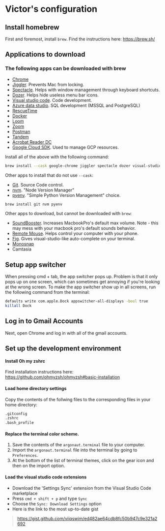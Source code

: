 # Victor's configuration

## Install homebrew

First and foremost, install `brew`. Find the instructions here: https://brew.sh/

## Applications to download

### The following apps can be downloaded with brew

- [Chrome](https://www.google.com/chrome/)
- [Jiggler](https://www.sticksoftware.com/software/Jiggler.html). Prevents Mac from locking.
- [Spectacle](https://www.spectacleapp.com/). Helps with window management through keyboard shortcuts.
- [Dozer](https://github.com/Mortennn/Dozer). Helps hide useless menu bar icons.
- [Visual studio code](https://code.visualstudio.com/download). Code development.
- [Azure data studio](https://docs.microsoft.com/en-us/sql/azure-data-studio/download?view=sql-server-2017). SQL development (MSSQL and PostgreSQL)
- [RescueTime](https://www.rescuetime.com/download_mac)
- [Docker](https://docs.docker.com/docker-for-mac/install/)
- [Loom](https://www.loom.com/download)
- [Zoom](https://zoom.us/download)
- [Postman](https://www.postman.com/downloads/)
- [Tandem](https://tandem.chat/welcome/download)
- [Acrobat Reader DC](https://get.adobe.com/reader/otherversions/)
- [Google Cloud SDK](https://cloud.google.com/sdk/docs/install). Used to manage GCP resources.

Install all of the above with the following command:

```sh
brew install --cask google-chrome jiggler spectacle dozer visual-studio-code azure-data-studio rescuetime docker loom zoom postman tandem adobe-acrobat-reader google-cloud-sdk
```

Other apps to install that do not use `--cask`:

- [Git](https://git-scm.com/). Source Code control.
- [nvm](https://github.com/nvm-sh/nvm). "Node Version Manager"
- [pyenv](https://github.com/pyenv/pyenv). "Simple Python Version Management"
choice.

```sh
brew install git nvm pyenv
```

Other apps to download, but cannot be downloaded with `brew`:

- [SoundBooster](https://froyosoft.com/soundbooster.php). Increases MacbookPro's default max volume. Note - this may mess with your macbook pro's default sounds behavior.
- [Remote Mouse](https://www.remotemouse.net/). Helps control your computer with your phone.
- [Fig](https://fig.io/?ref=hn). Gives visual-studio-like auto-complete on your terminal.
- [Monosnap](https://monosnap.com/download/mac)
- Camtasia

## Setup app switcher

When pressing cmd + tab, the app switcher pops up. Problem is that it only pops up on one screen, which can sometimes get annoying if you're looking at the wrong screen. To make the app switcher show up in all screens, run the following command from the terminal:

```sh
defaults write com.apple.Dock appswitcher-all-displays -bool true
killall Dock
```

## Log in to Gmail Accounts

Next, open Chrome and log in with all of the gmail accounts.

## Set up the development environment

#### Install Oh my zshrc

Find installation instructions here: https://github.com/ohmyzsh/ohmyzsh#basic-installation

#### Load home directory settings

Copy the contents of the follwing files to the corresponding files in your home directory:

```sh
.gitconfig
.zshrc
.bash_profile
```

#### Replace the terminal color scheme.

1. Save the contents of the `argonaut.terminal` file to your computer. 
2. Import the `argonaut.terminal` file into the terminal by going to `Preferences`.
3. At the bottom of the list of terminal themes, click on the gear icon and then on the import option.

#### Load the visual studio code extensions

- Download the 'Settings Sync' extension from the Visual Studio Code marketplace
- Press `cmd + shift + p` and type `Sync`
- Choose the `Sync: Download Settings` option
- Here is the link to the most up-to-date gist
> https://gist.github.com/viiqswim/ed482ae64cdb8fc50b947c9e321a2692
